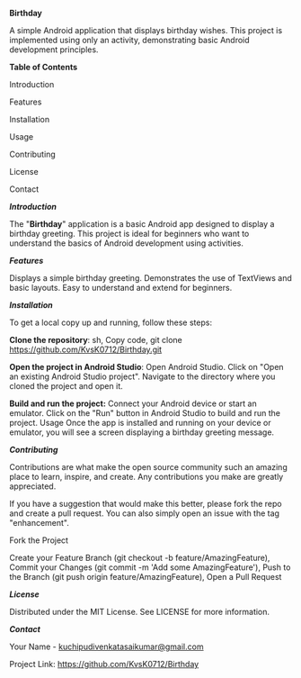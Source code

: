 **Birthday**

A simple Android application that displays birthday wishes. This project is implemented using only an activity, demonstrating basic Android development principles.

**Table of Contents**

Introduction

Features

Installation

Usage

Contributing

License

Contact


**_Introduction_**

The "**Birthday**" application is a basic Android app designed to display a birthday greeting. This project is ideal for beginners who want to understand the basics of Android development using activities.


**_Features_**

Displays a simple birthday greeting.
Demonstrates the use of TextViews and basic layouts.
Easy to understand and extend for beginners.


**_Installation_**

To get a local copy up and running, follow these steps:

**Clone the repository**:
sh,
Copy code,
git clone https://github.com/KvsK0712/Birthday.git

**Open the project in Android Studio**:
Open Android Studio.
Click on "Open an existing Android Studio project".
Navigate to the directory where you cloned the project and open it.

**Build and run the project:**
Connect your Android device or start an emulator.
Click on the "Run" button in Android Studio to build and run the project.
Usage
Once the app is installed and running on your device or emulator, you will see a screen displaying a birthday greeting message.


**_Contributing_**

Contributions are what make the open source community such an amazing place to learn, inspire, and create. Any contributions you make are greatly appreciated.

If you have a suggestion that would make this better, please fork the repo and create a pull request. You can also simply open an issue with the tag "enhancement".

Fork the Project

Create your Feature Branch (git checkout -b feature/AmazingFeature),
Commit your Changes (git commit -m 'Add some AmazingFeature'),
Push to the Branch (git push origin feature/AmazingFeature),
Open a Pull Request


**_License_**

Distributed under the MIT License. See LICENSE for more information.


**_Contact_**

Your Name - kuchipudivenkatasaikumar@gmail.com

Project Link: https://github.com/KvsK0712/Birthday

